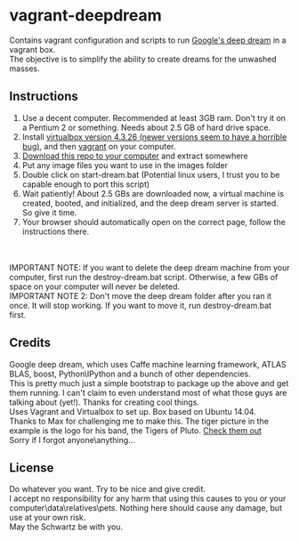 # vagrant-deepdream

Contains vagrant configuration and scripts to run [Google's deep dream](https://github.com/google/deepdream/blob/master/dream.ipynb) in a vagrant box.
<br/>
The objective is to simplify the ability to create dreams for the unwashed masses.

## Instructions

1. Use a decent computer. Recommended at least 3GB ram. Don't try it on a Pentium 2 or something. Needs about 2.5 GB of hard drive space.
2. Install [virtualbox version 4.3.26 (newer versions seem to have a horrible bug)](https://download.virtualbox.org/virtualbox/4.3.26/VirtualBox-4.3.26-98988-Win.exe), and then [vagrant](http://www.vagrantup.com/downloads.html) on your computer.
3. [Download this repo to your computer](https://github.com/guysmoilov/vagrant-deepdream/archive/master.zip) and extract somewhere
4. Put any image files you want to use in the images folder
5. Double click on start-dream.bat (Potential linux users, I trust you to be capable enough to port this script)
6. Wait patiently! About 2.5 GBs are downloaded now, a virtual machine is created, booted, and initialized, and the deep dream server is started. So give it time.
7. Your browser should automatically open on the correct page, follow the instructions there.

<br/><br/>
IMPORTANT NOTE: If you want to delete the deep dream machine from your computer, first run the destroy-dream.bat script. Otherwise, a few GBs of space on your computer will never be deleted.
<br/>
IMPORTANT NOTE 2: Don't move the deep dream folder after you ran it once. It will stop working. If you want to move it, run destroy-dream.bat first.

## Credits
Google deep dream, which uses Caffe machine learning framework, ATLAS BLAS, boost, Python\IPython and a bunch of other dependencies.
<br/>
This is pretty much just a simple bootstrap to package up the above and get them running. I can't claim to even understand most of what those guys are talking about (yet!). Thanks for creating cool things.
<br/>
Uses Vagrant and Virtualbox to set up. Box based on Ubuntu 14.04.
<br/>
Thanks to Max for challenging me to make this. The tiger picture in the example is the logo for his band, the Tigers of Pluto. [Check them out](https://www.facebook.com/tigersofpluto)
<br/>
Sorry if I forgot anyone\anything...

## License
Do whatever you want. Try to be nice and give credit.
<br/>
I accept no responsibility for any harm that using this causes to you or your computer\data\relatives\pets. Nothing here should cause any damage, but use at your own risk.
<br/>
May the Schwartz be with you.
